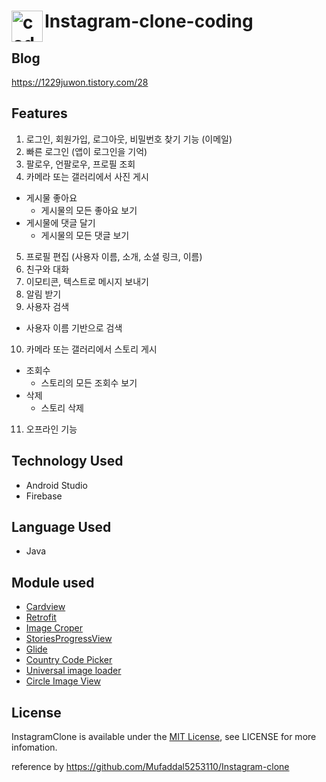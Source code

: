 # <img align="left" alt="codeSTACKr | Instagram" width="50px" src="https://cdn.jsdelivr.net/npm/simple-icons@v3/icons/instagram.svg" />Instagram-clone-coding

## Blog
https://1229juwon.tistory.com/28

## Features
1. 로그인, 회원가입, 로그아웃, 비밀번호 찾기 기능 (이메일)
2. 빠른 로그인 (앱이 로그인을 기억)
3. 팔로우, 언팔로우, 프로필 조회
4. 카메라 또는 갤러리에서 사진 게시
  * 게시물 좋아요
    * 게시물의 모든 좋아요 보기
  * 게시물에 댓글 달기
    * 게시물의 모든 댓글 보기
5. 프로필 편집 (사용자 이름, 소개, 소셜 링크, 이름)
6. 친구와 대화
7. 이모티콘, 텍스트로 메시지 보내기
8. 알림 받기
9. 사용자 검색
  * 사용자 이름 기반으로 검색
10. 카메라 또는 갤러리에서 스토리 게시
  * 조회수
    * 스토리의 모든 조회수 보기
  * 삭제
    * 스토리 삭제
11. 오프라인 기능

## Technology Used
* Android Studio
* Firebase

## Language Used
* Java

## Module used
* [Cardview](https://developer.android.com/jetpack/androidx/releases/cardview)
* [Retrofit](https://github.com/square/retrofit)
* [Image Croper](https://github.com/ArthurHub/Android-Image-Cropper)
* [StoriesProgressView](https://github.com/shts/StoriesProgressView)
* [Glide](https://github.com/bumptech/glide)
* [Country Code Picker](https://github.com/hbb20/CountryCodePickerProject)
* [Universal image loader](https://github.com/nostra13/Android-Universal-Image-Loader)
* [Circle Image View](https://github.com/hdodenhof/CircleImageView)

## License
InstagramClone is available under the [MIT License](LICENSE), see LICENSE for more infomation.

reference by https://github.com/Mufaddal5253110/Instagram-clone

